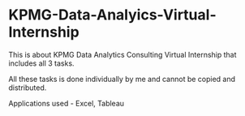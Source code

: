 # KPMG-Data-Analyics-Virtual-Internship
This is about KPMG Data Analytics Consulting Virtual Internship that includes all 3 tasks.

All these tasks is done individually by me and cannot be copied and distributed.


Applications used - 
Excel, Tableau
